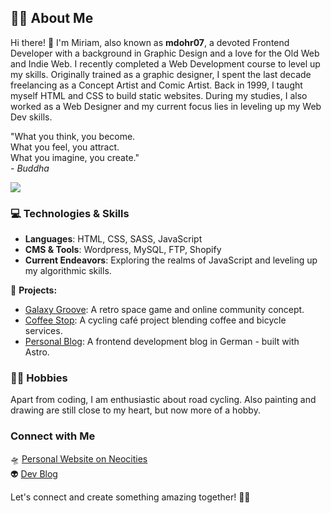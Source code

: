 ## 👩‍💻 About Me

Hi there! 👋 I'm Miriam, also known as **mdohr07**, a devoted Frontend Developer with a background in Graphic Design and a love for the Old Web and Indie Web.
I recently completed a Web Development course to level up my skills. Originally trained as a graphic designer, I spent the last decade freelancing as a Concept Artist and Comic Artist. 
Back in 1999, I taught myself HTML and CSS to build static websites. During my studies, I also worked as a Web Designer and my current focus lies in leveling up my Web Dev skills.

"What you think, you become.<br>
What you feel, you attract.<br>
What you imagine, you create."<br>
*- Buddha*

<img src="https://mdohr07.neocities.org/images/iwanttobelieve.gif">

### 💻 Technologies & Skills
- **Languages**: HTML, CSS, SASS, JavaScript
- **CMS & Tools**: Wordpress, MySQL, FTP, Shopify
- **Current Endeavors**: Exploring the realms of JavaScript and leveling up my algorithmic skills.


🌟 **Projects:**
- [Galaxy Groove](https://github.com/mdohr07/galaxygroove): A retro space game and online community concept.
- [Coffee Stop](https://github.com/mdohr07/coffeestop): A cycling café project blending coffee and bicycle services.
- [Personal Blog](https://github.com/mdohr07/blog): A frontend development blog in German - built with Astro.


### 🚴‍♀️ Hobbies

Apart from coding, I am enthusiastic about road cycling. Also painting and drawing are still close to my heart, but now more of a hobby.

### Connect with Me

🛸 [Personal Website on Neocities](https://mdohr07.neocities.org)  
👽 [Dev Blog](https://mdohr07.netlify.app)

Let's connect and create something amazing together! 🚀✨


<!---
mdohr07/mdohr07 is a ✨ special ✨ repository because its `README.md` (this file) appears on your GitHub profile.
You can click the Preview link to take a look at your changes.
--->

